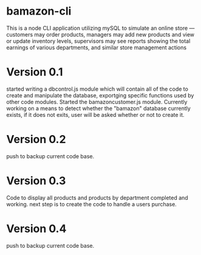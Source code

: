 # bamazon-cli
This is a node CLI application utilizing mySQL to simulate an online store &mdash; customers may order products, managers may add new products and view or update inventory levels, supervisors may see reports showing the total earnings of various departments, and similar store management actions

# Version 0.1
started writing a dbcontrol.js module which will contain all of the code to create and manipulate the database, exportging specific functions used by other code modules. Started the bamazoncustomer.js module. Currently working on a means to detect whether the "bamazon" database currently exists, if it does not exits, user will be asked whether or not to create it.

# Version 0.2
push to backup current code base.

# Version 0.3
Code to display all products and products by department completed and working. next step is to create the code to handle a users purchase.

# Version 0.4
push to backup current code base.

